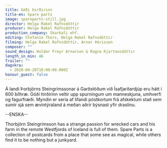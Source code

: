 ```yaml
---
title: Góði hirðirinn
title-en: Spare parts
image: spareparts-still.jpg
director: Helga Rakel Rafnsdóttir
producer: Helga Rakel Rafnsdóttir
production_company: Skarkali ehf.
editing: Stefanía Thors, Helga Rakel Rafnsdóttir
filming: Helga Rakel Rafnsdóttir, Arnar Þórisson
composer: ""
sound_design: Huldar Freyr Arnarson & Ragna Kjartansdóttir
length_in_min: 46
Trailer: ""
dagskra:
  - 2020-09-20T18:00:00.000Z
honour_guest: false
---
```

Á landi Þorbjörns Steingrímssonar á Garðstöðum við Ísafjarðardjúp eru hátt í 600 bílhræ. Góði hirðirinn veltir upp spurningum um manneskjuna, umhverfi og fagurfræði. Myndin er sería af lifandi póstkortum frá afskektum stað sem sumir sjá sem ævintýraland á meðan aðrir býsnast yfir draslinu.

\--ENSKA--

Thorbjörn Steingrímsson has a strange passion for wrecked cars and his farm in the remote Westfjords of Iceland is full of them. Spare Parts is a collection of postcards from a place that some see as magical, while others find it to be nothing but a junkyard.
